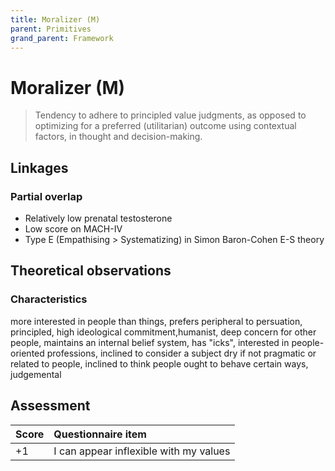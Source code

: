 ```yaml
---
title: Moralizer (M)
parent: Primitives
grand_parent: Framework
---
```


# Moralizer (M)

>Tendency to adhere to principled value judgments, as opposed to optimizing for a preferred (utilitarian) outcome using contextual factors, in thought and decision-making.

## Linkages

### Partial overlap

* Relatively low prenatal testosterone
* Low score on MACH-IV
* Type E (Empathising > Systematizing) in Simon Baron-Cohen E-S theory

## Theoretical observations

### Characteristics

more interested in people than things, prefers peripheral to persuation, principled, high ideological commitment,humanist, deep concern for other people, maintains an internal belief system, has "icks", interested in people-oriented professions, inclined to consider a subject dry if not pragmatic or related to people, inclined to think people ought to behave certain ways, judgemental

## Assessment

| Score | Questionnaire item |
| :-----| :--------- |
| +1    | I can appear inflexible with my values |
